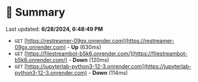 # 📖 Summary
Last updated: **6/28/2024, 6:48:49 PM**

- `GET` [https://restreamer-09gx.onrender.com](https://restreamer-09gx.onrender.com) - **Up** (630ms)
- `GET` [https://filestreambot-b5k6.onrender.com/](https://filestreambot-b5k6.onrender.com/) - **Down** (120ms)
- `GET` [https://jupyterlab-python3-12-3.onrender.com](https://jupyterlab-python3-12-3.onrender.com) - **Down** (114ms)
